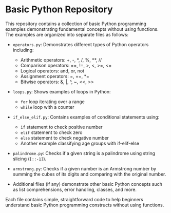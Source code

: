 # Basic Python Repository

This repository contains a collection of basic Python programming examples demonstrating fundamental concepts without using functions. The examples are organized into separate files as follows:

- `operators.py`: Demonstrates different types of Python operators including:
  - Arithmetic operators: +, -, *, /, %, **, //
  - Comparison operators: ==, !=, >, <, >=, <=
  - Logical operators: and, or, not
  - Assignment operators: =, +=, *=
  - Bitwise operators: &, |, ^, ~, <<, >>

- `loops.py`: Shows examples of loops in Python:
  - `for` loop iterating over a range
  - `while` loop with a counter

- `if_else_elif.py`: Contains examples of conditional statements using:
  - `if` statement to check positive number
  - `elif` statement to check zero
  - `else` statement to check negative number
  - Another example classifying age groups with if-elif-else

- `palindrome.py`: Checks if a given string is a palindrome using string slicing (`[::-1]`).

- `armstrong.py`: Checks if a given number is an Armstrong number by summing the cubes of its digits and comparing with the original number.

- Additional files (if any) demonstrate other basic Python concepts such as list comprehensions, error handling, classes, and more.

Each file contains simple, straightforward code to help beginners understand basic Python programming constructs without using functions.
